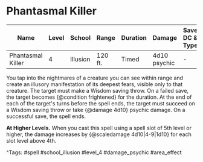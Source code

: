 # Phantasmal Killer

| Name | Level | School | Range | Duration | Damage | Save DC & Type |
|------|-------|--------|-------|----------|--------|----------------|
| Phantasmal Killer | 4 | Illusion | 120 ft. | Timed | 4d10 psychic | - |

You tap into the nightmares of a creature you can see within range and create an illusory manifestation of its deepest fears, visible only to that creature. The target must make a Wisdom saving throw. On a failed save, the target becomes {@condition frightened} for the duration. At the end of each of the target's turns before the spell ends, the target must succeed on a Wisdom saving throw or take {@damage 4d10} psychic damage. On a successful save, the spell ends.

**At Higher Levels.** When you cast this spell using a spell slot of 5th level or higher, the damage increases by {@scaledamage 4d10|4-9|1d10} for each slot level above 4th.

^Tags: #spell #school_illusion #level_4 #damage_psychic #area_effect